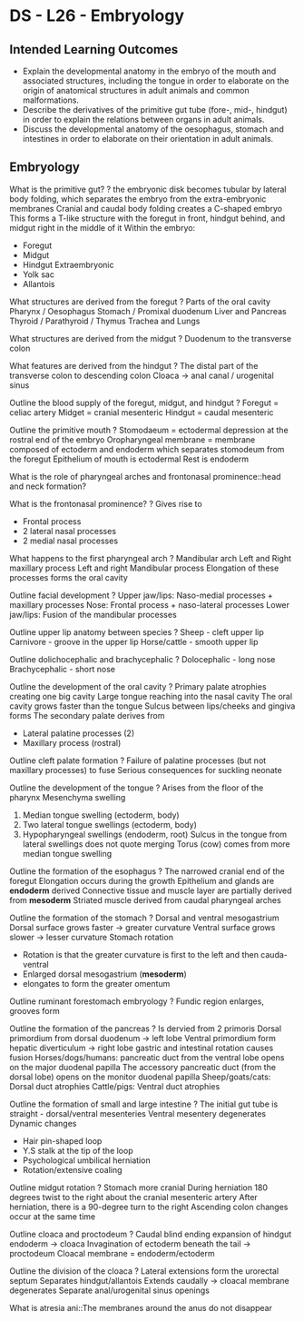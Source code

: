 # DS - L26 - Embryology

## Intended Learning Outcomes
- Explain the developmental anatomy in the embryo of the mouth and associated structures, including the tongue in order to elaborate on the origin of anatomical structures in adult animals and common malformations. 
- Describe the derivatives of the primitive gut tube (fore-, mid-, hindgut) in order to explain the relations between organs in adult animals. 
- Discuss the developmental anatomy of the oesophagus, stomach and intestines in order to elaborate on their orientation in adult animals.

## Embryology

What is the primitive gut?
?
the embryonic disk becomes tubular by lateral body folding, which separates the embryo from the extra-embryonic membranes
Cranial and caudal body folding creates a C-shaped embryo
This forms a T-like structure with the foregut in front, hindgut behind, and midgut right in the middle of it
Within the embryo:
- Foregut
- Midgut
- Hindgut
Extraembryonic
- Yolk sac
- Allantois

What structures are derived from the foregut
?
Parts of the oral cavity
Pharynx / Oesophagus
Stomach / Promixal duodenum
Liver and Pancreas
Thyroid / Parathyroid / Thymus
Trachea and Lungs

What structures are derived from the midgut
?
Duodenum to the transverse colon

What features are derived from the hindgut
?
The distal part of the transverse colon to descending colon
Cloaca -> anal canal / urogenital sinus

Outline the blood supply of the foregut, midgut, and hindgut
?
Foregut = celiac artery
Midget = cranial mesenteric
Hindgut = caudal mesenteric

Outline the primitive mouth
?
Stomodaeum = ectodermal depression at the rostral end of the embryo
Oropharyngeal membrane = membrane composed of ectoderm and endoderm which separates stomodeum from the foregut
Epithelium of mouth is ectodermal
Rest is endoderm

What is the role of pharyngeal arches and frontonasal prominence::head and neck formation?

What is the frontonasal prominence?
?
Gives rise to
- Frontal process
- 2 lateral nasal processes
- 2 medial nasal processes

What happens to the first pharyngeal arch 
?
Mandibular arch
Left and Right maxillary process
Left and right Mandibular process
Elongation of these processes forms the oral cavity

Outline facial development
?
Upper jaw/lips: Naso-medial processes + maxillary processes
Nose: Frontal process + naso-lateral processes
Lower jaw/lips: Fusion of the mandibular processes

Outline upper lip anatomy between species
?
Sheep - cleft upper lip
Carnivore - groove in the upper lip
Horse/cattle - smooth upper lip

Outline dolichocephalic and brachycephalic
?
Dolocephalic - long nose
Brachycephalic - short nose

Outline the development of the oral cavity
?
Primary palate atrophies creating one big cavity
Large tongue reaching into the nasal cavity
The oral cavity grows faster than the tongue
Sulcus between lips/cheeks and gingiva forms
The secondary palate derives from 
- Lateral palatine processes (2)
- Maxillary process (rostral)

Outline cleft palate formation
?
Failure of palatine processes (but not maxillary processes) to fuse
Serious consequences for suckling neonate

Outline the development of the tongue
?
Arises from the floor of the pharynx
Mesenchyma swelling
1. Median tongue swelling (ectoderm, body)
2. Two lateral tongue swellings (ectoderm, body)
3. Hypopharyngeal swellings (endoderm, root)
Sulcus in the tongue from lateral swellings does not quote merging
Torus (cow) comes from more median tongue swelling

Outline the formation of the esophagus
?
The narrowed cranial end of the foregut
Elongation occurs during the growth
Epithelium and glands are **endoderm** derived
Connective tissue and muscle layer are partially derived from **mesoderm**
Striated muscle derived from caudal pharyngeal arches

Outline the formation of the stomach
?
Dorsal and ventral mesogastrium
Dorsal surface grows faster -> greater curvature
Ventral surface grows slower -> lesser curvature
Stomach rotation
- Rotation is that the greater curvature is first to the left and then cauda-ventral
- Enlarged dorsal mesogastrium (**mesoderm**)
- elongates to form the greater omentum

Outline ruminant forestomach embryology
?
Fundic region enlarges, grooves form

Outline the formation of the pancreas
?
Is dervied from 2 primoris
Dorsal primordium from dorsal duodenum -> left lobe
Ventral primordium form hepatic diverticulum -> right lobe
gastric and intestinal rotation causes fusion
Horses/dogs/humans: pancreatic duct from the ventral lobe opens on the major duodenal papilla
The accessory pancreatic duct (from the dorsal lobe) opens on the monitor duodenal papilla
Sheep/goats/cats: Dorsal duct atrophies
Cattle/pigs: Ventral duct atrophies

Outline the formation of small and large intestine
?
The initial gut tube is straight - dorsal/ventral mesenteries
Ventral mesentery degenerates
Dynamic changes
- Hair pin-shaped loop
- Y.S stalk at the tip of the loop
- Psychological umbilical herniation
- Rotation/extensive coaling

Outline midgut rotation
?
Stomach more cranial
During herniation 180 degrees twist to the right about the cranial mesenteric artery
After herniation, there is a 90-degree turn to the right
Ascending colon changes occur at the same time

Outline cloaca and proctodeum
?
Caudal blind ending expansion of hindgut endoderm -> cloaca
Invagination of ectoderm beneath the tail -> proctodeum
Cloacal membrane = endoderm/ectoderm

Outline the division of the cloaca
?
Lateral extensions form the urorectal septum
Separates hindgut/allantois
Extends caudally -> cloacal membrane degenerates
Separate anal/urogenital sinus openings

What is atresia ani::The membranes around the anus do not disappear